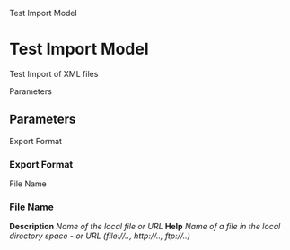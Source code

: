 
Test Import Model
# Test Import Model


Test Import of XML files

Parameters
## Parameters


Export Format
### Export Format


File Name
### File Name

**Description**
 *Name of the local file or URL*
**Help**
 *Name of a file in the local directory space - or URL (file://.., http://.., ftp://..)*
